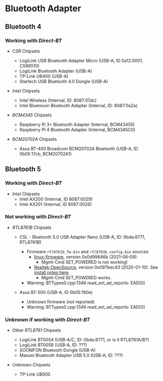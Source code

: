 # Bluetooth Adapter

## Bluetooth 4

### Working with *Direct-BT*

  - *CSR* Chipsets
    - LogiLink USB Bluetooth-Adapter Micro (USB-A, ID 0a12:0001, CSR8510)
    - LogiLink Bluetooth Adapter (USB-A)
    - TP-Link UB400 (USB-A)
    - Startech USB Bluetooth 4.0 Dongle (USB-A)

  - *Intel* Chipsets
    - Intel Wireless (Internal, ID: 8087:07dc)
    - Intel Bluemoon Bluetooth Adapter (Internal, ID: 8087:0a2a)
  
  - *BCM4345* Chipsets
    - Raspberry Pi 3+ Bluetooth Adapter (Internal, BCM43455)
    - Raspberry Pi 4  Bluetooth Adapter (Internal, BCM4345C0)

  - *BCM20702A* Chipsets
    - Asus BT-400 Broadcom BCM20702A Bluetooth (USB-A, ID 0b05:17cb, BCM20702A1)

## Bluetooth 5

### Working with *Direct-BT*

  - *Intel* Chipsets
    - Intel AX200 (Internal, ID 8087:0029)
    - Intel AX201 (Internal, ID 8087:0026)

### Not working with *Direct-BT*
  - *RTL8761B* Chipsets
    - CSL - Bluetooth 5.0 USB Adapter Nano (USB-A, ID: 0bda:8771, RTL8761B)
      - Firmware `rtl8761b_fw.bin` and `rtl8761b_config.bin` sources
        - [linux-firmware](https://git.kernel.org/pub/scm/linux/kernel/git/firmware/linux-firmware.git/log/rtl_bt/rtl8761b_fw.bin), version 0x0d99646b (2021-06-09).
          - Mgmt-Cmd SET_POWERED is not working!
        - [Realtek-OpenSource](https://github.com/Realtek-OpenSource/android_hardware_realtek/tree/rtk1395/bt/rtkbt/Firmware/BT), version 0x097bec43 (2020-01-10). See [install notes here](https://linuxreviews.org/Realtek_RTL8761B).
          - Mgmt-Cmd SET_POWERED works.
      - Warning: BTTypes0.cpp:1346 read_ext_ad_reports: EAD[0]

    - Asus BT-500 (USB-A, ID 0b05:190e)
      - Unknown firmware (not reported)
      - Warning: BTTypes0.cpp:1346 read_ext_ad_reports: EAD[0]

### Unknown if working with *Direct-BT*

  - Other *RTL8761* Chipsets
    - LogiLink BT0054 (USB-A/C, ID: 0bda:8771, or is it RTL8761A/B?)
    - LogiLink BT0058 (USB-A, ID: ???)
    - SOOMFON Bluetooth Dongle (USB-A)
    - Maxuni Bluetooth Adapter USB 5.0 (USB-A, ID: ???)

  - Unknown Chipsets
    - TP-Link UB500 
  
